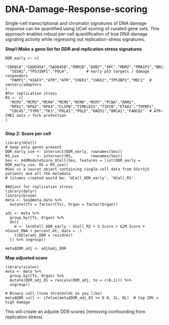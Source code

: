 # DNA-Damage-Response-scoring

Single-cell transcriptional and chromatin signatures of DNA damage response can be quantified using UCell scoring of curated gene sets. This approach enables robust per-cell quantification of true DNA damage signaling activity  while regressing out replication-stress signatures.

**Step1:Make a gene list for DDR and replication stress signatures**

```{r}
DDR_early <- c(
  "CDKN1A","GADD45A","GADD45B","RRM2B","DDB2","XPC","MDM2","PMAIP1","BBC3",
  "SESN1","TP53INP1","POLH",        # early p53 targets / damage responders
  "PARP1","H2AFX","ATM","ATR","CHEK1","CHEK2","TP53BP1","MDC1"  # sensors/adaptors
)
#For replication stress
RS <- c(
  "MCM2","MCM3","MCM4","MCM5","MCM6","MCM7","PCNA","RRM2",
  "RPA1","RPA2","RPA3","CLSPN","TIMELESS","TIPIN","ETAA1","TOPBP1",
  "CDC45","TYMS","TK1","POLA1","POLE","RAD51","BRCA1","FANCD2"  # ATR–CHK1 axis / fork protection
)


```


**Step 2: Score per cell**

```{r}
library(UCell)
# keep only genes present
DDR_early_use <- intersect(DDR_early, rownames(Seu))
RS_use        <- intersect(RS,        rownames(Seu))
Seu <- AddModuleScore_UCell(Seu, features = list(DDR_early = DDR_early_use, RS = RS_use))
#Seu is a seurat object containing single-cell data from SSc+SjS patients and all the metadata
# Columns created would be: 'UCell_DDR_early', 'UCell_RS'

#Adjust for replication stress
library(dplyr)
library(broom)
meta <- Seu@meta.data %>%
  mutate(CTs = factor(CTs), Organ = factor(Organ))

adj <- meta %>%
  group_by(CTs, Organ) %>%
  do({
    m <- lm(UCell_DDR_early ~ UCell_RS + S.Score + G2M.Score + nCount_RNA + percent.mt, data = .)
    tibble(adj_DDR = resid(m))
  }) %>% ungroup()

meta$DDR_adj <- adj$adj_DDR

```
  
**Map adjusted score**
```{r}
library(scales)
meta <- meta %>%
  group_by(CTs, Organ) %>%
  mutate(DDR_adj_01 = rescale(DDR_adj, to = c(0,1))) %>%
  ungroup()

# Binary call (tune thresholds as you like)
meta$DDR_call <- ifelse(meta$DDR_adj_01 >= 0.8, 1L, 0L)  # top 20% = high damage

```
This will create an adjuste DDR scores (removing confounding from replication stress). 
